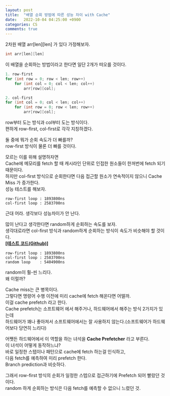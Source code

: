 ```yaml
---
layout: post
title:  "배열 순회 방법에 따른 성능 차이 with Cache"
date:   2022-10-04 04:25:00 +0900
categories: CS
comments: true
---
```

2차원 배열 arr[len][len] 가 있다 가정해보자.  
```c
int arr[len][len]
```
이 배열을 순회하는 방법이라고 한다면 일단 2개가 떠오를 것이다.  
```c
1. row-first
for (int row = 0; row < len; row++)
    for (int col = 0; col < len; col++)
        arr[row][col];

2. col-first
for (int col = 0; col < len; col++)
    for (int row = 0; row < len; row++)
        arr[row][col];
```
row부터 도는 방식과 col부터 도는 방식이다.  
편하게 row-first, col-first로 각각 지칭하겠다.  

둘 중에 뭐가 순회 속도가 더 빠를까?  
row-first 방식이 물론 더 빠를 것이다.  

모르는 이를 위해 설명하자면  
Cache에 메모리를 fetch 할 때 캐시라인 단위로 인접한 원소들이 한꺼번에 fetch 되기 때문이다.  
하지만 col-first 방식으로 순회한다면 다음 접근할 원소가 연속적이지 않으니 Cache Miss 가 증가한다.  
성능 테스트를 해보자.  
```
row-first loop : 1893800ns
col-first loop : 2583700ns
```
근대 어라. 생각보다 성능차이가 안 난다.  

많이 난다고 생각한다면 random하게 순회하는 속도를 보자.  
생각대로라면 col-first 방식과 random하게 순회하는 방식이 속도가 비슷해야 할 것이다.  
**[[테스트 코드(Github)]](https://github.com/Ria9993/PlayGround/blob/main/Cache%20Prefetch%20Test/Cache%20Prefetch%20Test/main.cpp)**
```
row-first loop : 1893800ns
col-first loop : 2583700ns
random loop    : 5404900ns
```
random이 훨-씬 느리다.  
왜 이럴까?  

Cache miss는 큰 병목이다.  
그렇다면 명령어 수행 이전에 미리 cache에 fetch 해온다면 어떨까.  
이걸 cache prefetch 라고 한다.  
Cache prefetch는 소프트웨어 에서 해주거나, 하드웨어에서 해주는 방식 2가지가 있는데  
하드웨어가 꽤나 좋아져서 소프트웨어에서는 잘 사용하지 않는다.(소프트웨어가 하드웨어보다 당연히 느리다)  

어쨋든 하드웨어에서 이 역할을 하는 녀석을 **Cache Prefetcher** 라고 부른다.  
이 녀석이 어떻게 동작하느냐?  
바로 일정한 스텝이나 패턴으로 cache에 fetch 하는걸 인식하고,  
다음 fetch를 예측하여 미리 prefetch 한다.  
Branch prediction과 비슷하다.  

그래서 row-first 방식의 순회가 일정한 스텝으로 접근하기에 Prefetch 되어 빨랐던 것이다.  
random 하게 순회하는 방식은 다음 fetch를 예측할 수 없으니 느렸던 것.